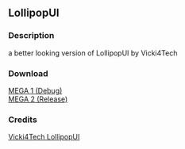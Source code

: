 ## LollipopUI
### Description
a better looking version of LollipopUI by Vicki4Tech

### Download
[MEGA 1 (Debug)](https://mega.nz/file/LUsCGJIB#UExe1NsXPjOXvhzvb_6dVuhVetFmjq5F0_0p1pLCTrw)<br/>
[MEGA 2 (Release)](https://mega.nz/file/PJ12EJYJ#iPG6LyehRH_7ZeWpmD1XB3fMCwryv5SdpPqWCIkzG3I)

### Credits
[Vicki4Tech LollipopUI](https://github.com/Viki4Tech/MaterialDesign)
